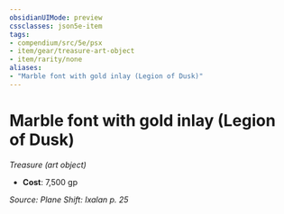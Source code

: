 ```yaml
---
obsidianUIMode: preview
cssclasses: json5e-item
tags:
- compendium/src/5e/psx
- item/gear/treasure-art-object
- item/rarity/none
aliases: 
- "Marble font with gold inlay (Legion of Dusk)"
---
```

# Marble font with gold inlay (Legion of Dusk)
*Treasure (art object)*  

- **Cost**: 7,500 gp

*Source: Plane Shift: Ixalan p. 25*